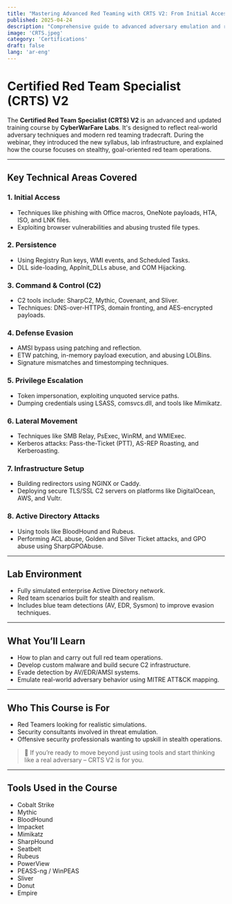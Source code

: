 ```yaml
---
title: "Mastering Advanced Red Teaming with CRTS V2: From Initial Access to Domain Dominance"
published: 2025-04-24
description: "Comprehensive guide to advanced adversary emulation and red team operations using real-world tactics covered in CyberWarFare Labs' CRTS V2 training."
image: 'CRTS.jpeg'
category: 'Certifications'
draft: false 
lang: 'ar-eng'
---
```


# Certified Red Team Specialist (CRTS) V2

The **Certified Red Team Specialist (CRTS) V2** is an advanced and updated training course by **CyberWarFare Labs**. It's designed to reflect real-world adversary techniques and modern red teaming tradecraft. During the webinar, they introduced the new syllabus, lab infrastructure, and explained how the course focuses on stealthy, goal-oriented red team operations.

---

## Key Technical Areas Covered

### 1. Initial Access

- Techniques like phishing with Office macros, OneNote payloads, HTA, ISO, and LNK files.
- Exploiting browser vulnerabilities and abusing trusted file types.

### 2. Persistence

- Using Registry Run keys, WMI events, and Scheduled Tasks.
- DLL side-loading, AppInit_DLLs abuse, and COM Hijacking.

### 3. Command & Control (C2)

- C2 tools include: SharpC2, Mythic, Covenant, and Sliver.
- Techniques: DNS-over-HTTPS, domain fronting, and AES-encrypted payloads.

### 4. Defense Evasion

- AMSI bypass using patching and reflection.
- ETW patching, in-memory payload execution, and abusing LOLBins.
- Signature mismatches and timestomping techniques.

### 5. Privilege Escalation

- Token impersonation, exploiting unquoted service paths.
- Dumping credentials using LSASS, comsvcs.dll, and tools like Mimikatz.

### 6. Lateral Movement

- Techniques like SMB Relay, PsExec, WinRM, and WMIExec.
- Kerberos attacks: Pass-the-Ticket (PTT), AS-REP Roasting, and Kerberoasting.

### 7. Infrastructure Setup

- Building redirectors using NGINX or Caddy.
- Deploying secure TLS/SSL C2 servers on platforms like DigitalOcean, AWS, and Vultr.

### 8. Active Directory Attacks

- Using tools like BloodHound and Rubeus.
- Performing ACL abuse, Golden and Silver Ticket attacks, and GPO abuse using SharpGPOAbuse.

---

## Lab Environment

- Fully simulated enterprise Active Directory network.
- Red team scenarios built for stealth and realism.
- Includes blue team detections (AV, EDR, Sysmon) to improve evasion techniques.

---

## What You’ll Learn

- How to plan and carry out full red team operations.
- Develop custom malware and build secure C2 infrastructure.
- Evade detection by AV/EDR/AMSI systems.
- Emulate real-world adversary behavior using MITRE ATT&CK mapping.

---

## Who This Course is For

- Red Teamers looking for realistic simulations.
- Security consultants involved in threat emulation.
- Offensive security professionals wanting to upskill in stealth operations.

> 💬 If you’re ready to move beyond just using tools and start thinking like a real adversary – CRTS V2 is for you.

---

## Tools Used in the Course

- Cobalt Strike
- Mythic
- BloodHound
- Impacket
- Mimikatz
- SharpHound
- Seatbelt
- Rubeus
- PowerView
- PEASS-ng / WinPEAS
- Sliver
- Donut
- Empire

